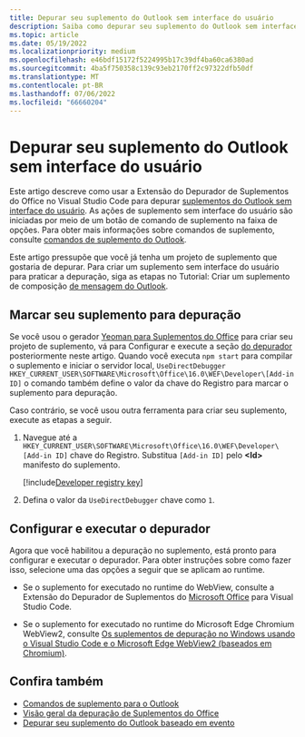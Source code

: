 ```yaml
---
title: Depurar seu suplemento do Outlook sem interface do usuário
description: Saiba como depurar seu suplemento do Outlook sem interface do usuário.
ms.topic: article
ms.date: 05/19/2022
ms.localizationpriority: medium
ms.openlocfilehash: e46bdf15172f5224995b17c39df4ba60ca6380ad
ms.sourcegitcommit: 4ba5f750358c139c93eb2170ff2c97322dfb50df
ms.translationtype: MT
ms.contentlocale: pt-BR
ms.lasthandoff: 07/06/2022
ms.locfileid: "66660204"
---
```

# <a name="debug-your-ui-less-outlook-add-in"></a>Depurar seu suplemento do Outlook sem interface do usuário

Este artigo descreve como usar a Extensão do Depurador de Suplementos do Office no Visual Studio Code para depurar [suplementos do Outlook sem interface do usuário](add-in-commands-for-outlook.md#executing-a-javascript-function). As ações de suplemento sem interface do usuário são iniciadas por meio de um botão de comando de suplemento na faixa de opções. Para obter mais informações sobre comandos de suplemento, consulte [comandos de suplemento do Outlook](add-in-commands-for-outlook.md).

Este artigo pressupõe que você já tenha um projeto de suplemento que gostaria de depurar. Para criar um suplemento sem interface do usuário para praticar a depuração, siga as etapas no Tutorial: Criar um suplemento de composição [de mensagem do Outlook](../tutorials/outlook-tutorial.md).

## <a name="mark-your-add-in-for-debugging"></a>Marcar seu suplemento para depuração

Se você usou o gerador [Yeoman para Suplementos do Office](../develop/yeoman-generator-overview.md) para criar seu projeto de suplemento, vá para Configurar e execute a seção [do depurador](#configure-and-run-the-debugger) posteriormente neste artigo. Quando você executa `npm start` para compilar o suplemento e iniciar o servidor local, `UseDirectDebugger` `HKEY_CURRENT_USER\SOFTWARE\Microsoft\Office\16.0\WEF\Developer\[Add-in ID]` o comando também define o valor da chave do Registro para marcar o suplemento para depuração.

Caso contrário, se você usou outra ferramenta para criar seu suplemento, execute as etapas a seguir.

1. Navegue até a `HKEY_CURRENT_USER\SOFTWARE\Microsoft\Office\16.0\WEF\Developer\[Add-in ID]` chave do Registro. Substitua `[Add-in ID]` pelo **\<Id\>** manifesto do suplemento.

    [!include[Developer registry key](../includes/developer-registry-key.md)]

1. Defina o valor da `UseDirectDebugger` chave como `1`.

## <a name="configure-and-run-the-debugger"></a>Configurar e executar o depurador

Agora que você habilitou a depuração no suplemento, está pronto para configurar e executar o depurador. Para obter instruções sobre como fazer isso, selecione uma das opções a seguir que se aplicam ao runtime.

- Se o suplemento for executado no runtime do WebView, consulte a Extensão do Depurador de Suplementos do [Microsoft Office](../testing/debug-with-vs-extension.md) para Visual Studio Code.

- Se o suplemento for executado no runtime do Microsoft Edge Chromium WebView2, consulte [Os suplementos de depuração no Windows usando o Visual Studio Code e o Microsoft Edge WebView2 (baseados em Chromium)](../testing/debug-desktop-using-edge-chromium.md).

## <a name="see-also"></a>Confira também

- [Comandos de suplemento para o Outlook](add-in-commands-for-outlook.md)
- [Visão geral da depuração de Suplementos do Office](../testing/debug-add-ins-overview.md)
- [Depurar seu suplemento do Outlook baseado em evento](debug-autolaunch.md)
